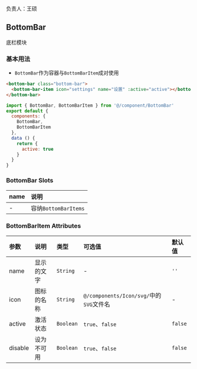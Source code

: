 负责人：王硕

## BottomBar
底栏模块

### 基本用法

- `BottomBar`作为容器与`BottomBarItem`成对使用

```html
<bottom-bar class="bottom-bar">
  <bottom-bar-item icon="settings" name="设置" :active="active"></bottom-bar-item>
</bottom-bar>
```
```js
import { BottomBar, BottomBarItem } from '@/component/BottomBar'
export default {
  components: {
    BottomBar,
    BottomBarItem
  },
  data () {
    return {
      active: true
    }
  }
}
```

### BottomBar Slots

|name|说明|
|:-----|:-----|
|-|容纳`BottomBarItems`|

### BottomBarItem Attributes

|参数|说明|类型|可选值|默认值|
|:-----|:-----|:-----|:-----|:-----|
|name|显示的文字|`String`|-|`''`|
|icon|图标的名称|`String`|`@/components/Icon/svg/`中的`SVG`文件名|-|
|active|激活状态|`Boolean`|`true`、`false`|`false`|
|disable|设为不可用|`Boolean`|`true`、`false`|`false`|

